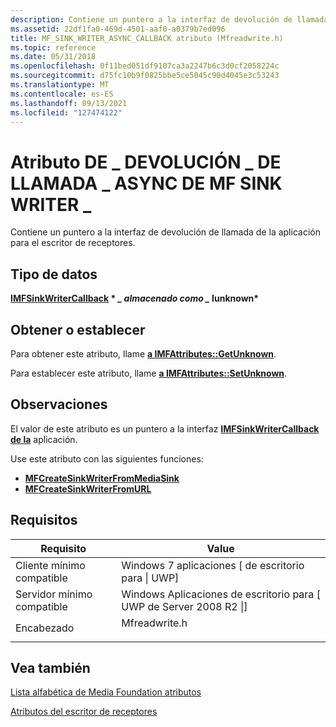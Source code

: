 ```yaml
---
description: Contiene un puntero a la interfaz de devolución de llamada de aplicaciones para el escritor de receptores.
ms.assetid: 22df1fa0-469d-4501-aaf0-a0379b7ed096
title: MF_SINK_WRITER_ASYNC_CALLBACK atributo (Mfreadwrite.h)
ms.topic: reference
ms.date: 05/31/2018
ms.openlocfilehash: 0f11bed051df9107ca3a2247b6c3d0cf2058224c
ms.sourcegitcommit: d75fc10b9f0825bbe5ce5045c90d4045e3c53243
ms.translationtype: MT
ms.contentlocale: es-ES
ms.lasthandoff: 09/13/2021
ms.locfileid: "127474122"
---
```

# <a name="mf_sink_writer_async_callback-attribute"></a>Atributo DE \_ DEVOLUCIÓN \_ DE LLAMADA \_ ASYNC DE MF SINK WRITER \_

Contiene un puntero a la interfaz de devolución de llamada de la aplicación para el escritor de receptores.

## <a name="data-type"></a>Tipo de datos

**[**IMFSinkWriterCallback**](/windows/desktop/api/mfreadwrite/nn-mfreadwrite-imfsinkwritercallback) \* *_ almacenado como _* Iunknown\***

## <a name="getset"></a>Obtener o establecer

Para obtener este atributo, llame [**a IMFAttributes::GetUnknown**](/windows/desktop/api/mfobjects/nf-mfobjects-imfattributes-getunknown).

Para establecer este atributo, llame [**a IMFAttributes::SetUnknown**](/windows/desktop/api/mfobjects/nf-mfobjects-imfattributes-setunknown).

## <a name="remarks"></a>Observaciones

El valor de este atributo es un puntero a la interfaz [**IMFSinkWriterCallback de la**](/windows/desktop/api/mfreadwrite/nn-mfreadwrite-imfsinkwritercallback) aplicación.

Use este atributo con las siguientes funciones:

-   [**MFCreateSinkWriterFromMediaSink**](/windows/desktop/api/mfreadwrite/nf-mfreadwrite-mfcreatesinkwriterfrommediasink)
-   [**MFCreateSinkWriterFromURL**](/windows/desktop/api/mfreadwrite/nf-mfreadwrite-mfcreatesinkwriterfromurl)

## <a name="requirements"></a>Requisitos



| Requisito | Value |
|-------------------------------------|------------------------------------------------------------------------------------------|
| Cliente mínimo compatible<br/> | Windows 7 aplicaciones \[ de escritorio para \| UWP\]<br/>                                        |
| Servidor mínimo compatible<br/> | Windows Aplicaciones de escritorio para \[ UWP de Server 2008 R2 \|\]<br/>                           |
| Encabezado<br/>                   | <dl> <dt>Mfreadwrite.h</dt> </dl> |



## <a name="see-also"></a>Vea también

<dl> <dt>

[Lista alfabética de Media Foundation atributos](alphabetical-list-of-media-foundation-attributes.md)
</dt> <dt>

[Atributos del escritor de receptores](sink-writer-attributes.md)
</dt> </dl>

 

 





